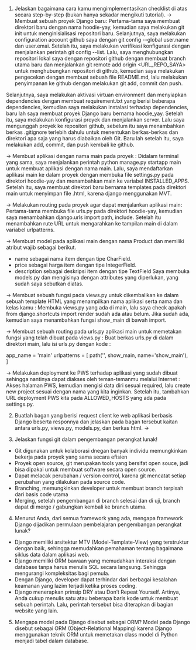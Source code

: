 1. Jelaskan bagaimana cara kamu mengimplementasikan checklist di atas secara step-by-step (bukan hanya sekadar mengikuti tutorial).
-> Membuat sebuah proyek Django baru:
Pertama-tama saya membuat direktori baru dengan nama hoodie-yay, kemudian saya melakukan git init untuk menginisialisasi repositori baru. Selanjutnya, saya melakukan configuration account github saya dengan git config --global user.name dan user.emai. Setelah itu, saya melakukan verifikasi konfigurasi dengan menjalankan perintah git config --list. Lalu, saya menghubungkan repositori lokal saya dengan repositori github dengan membuat branch utama baru dan menjalankan git remote add origin <URL_REPO_SAYA> untuk menghubungkan repositori di github, kemudian saya melakukan pengecekan dengan membuat sebuah file README.md, lalu melakukan penyimpanan ke github dengan melakukan git add, commit dan push. 

Selanjutnya, saya melakukan aktivasi virtuan environment dan menyiapkan dependencies dengan membuat requirement.txt yang berisi beberapa dependencies, kemudian saya melakukan instalasi terhadap dependencies, baru lah saya membuat proyek Django baru bernama hoodie_yay. Setelah itu, saya melakukan konfigurasi proyek dan menjalankan server. Lalu saya mengunggah proyek ke repositori github, sebelum itu saya menambahkan berkas .gitignore terlebih dahulu untuk menentukan berkas-berkas dan direktori apa saja yang harus diabaikan oleh Git. Baru lah setelah itu, saya melakukan add, commit, dan push kembali ke github.

-> Membuat aplikasi dengan nama main pada proyek : 
Didalam terminal yang sama, saya menjalankan perintah python manage.py startapp main untuk membuat aplikasi dengan nama main. Lalu, saya mendaftarkan aplikasi main ke dalam proyek dengan membuka file settings.py pada direktori hoodie-yay dan menambahkan main ke variabel INSTALLED_APPS. Setelah itu, saya membuat direktori baru bernama templates pada direktori main untuk menyimpan file .html, karena django menggunakan MVT. 

-> Melakukan routing pada proyek agar dapat menjalankan aplikasi main: 
Pertama-tama membuka file urls.py pada direktori hoodie-yay, kemudian saya menambahkan django.urls import path, include. Setelah itu menambahkan rute URL untuk mengarahkan ke tampilan main di dalam variabel urlpatterns.

-> Membuat model pada aplikasi main dengan nama Product dan memiliki atribut wajib sebagai berikut.
- name sebagai nama item dengan tipe CharField.
- price sebagai harga item dengan tipe IntegerField.
- description sebagai deskripsi item dengan tipe TextField
Saya membuka models.py dan mengisinya dengan attributes yang diperlukan, yang sudah saya sebutkan diatas. 

-> Membuat sebuah fungsi pada views.py untuk dikembalikan ke dalam sebuah template HTML yang menampilkan nama aplikasi serta nama dan kelas kamu :
Membuka views.py yang ada di main, lalu saya check apakah from django.shortcuts import render sudah ada atau belum. Jika sudah ada, kemudian saya menambahkan fungsi show_main di bawah import.

-> Membuat sebuah routing pada urls.py aplikasi main untuk memetakan fungsi yang telah dibuat pada views.py :
Buat berkas urls.py di dalam direktori main, lalu isi urls.py dengan kode :

app_name = 'main'
urlpatterns = [
    path('', show_main, name='show_main'),
]

-> Melakukan deployment ke PWS terhadap aplikasi yang sudah dibuat sehingga nantinya dapat diakses oleh teman-temanmu melalui Internet : 
Akses halaman PWS, kemudian mengisi data diri sesuai required, lalu create new project sesuai dengan nama yang kita inginkan. Setelah itu, tambahkan URL deployment PWS kita pada ALLOWED_HOSTS yang ada pada settings.py. 

2. Buatlah bagan yang berisi request client ke web aplikasi berbasis Django beserta responnya dan jelaskan pada bagan tersebut kaitan antara urls.py, views.py, models.py, dan berkas html.
->

3. Jelaskan fungsi git dalam pengembangan perangkat lunak!
- Git digunakan untuk kolaborasi dnegan banyak individu memungkinkan bekerja pada proyek yang sama secara efisien 
- Proyek open source, git merupakan tools yang bersifat open souce, jadi bisa dipakai untuk membuat software secara open source.
- Dapat melacak perubahan / version control, karena git mencatat setiap perubahan yang dilakukan pada source code. 
- Branching, memungkinkan developer untuk membuat branch terpisah dari basis code utama
- Merging, setelah pengembangan di branch selesai dan di uji, branch dapat di merge / gabungkan kembali ke branch utama. 

4. Menurut Anda, dari semua framework yang ada, mengapa framework Django dijadikan permulaan pembelajaran pengembangan perangkat lunak?
- Django memiliki arsitektur MTV (Model-Template-View) yang terstruktur dengan baik, sehingga memudahkan pemahaman tentang bagaimana siklus data dalam aplikasi web.
- Django memiliki ORM bawaan yang memudahkan interaksi dengan database tanpa harus menulis SQL secara langsung. Sehingga mengurangi kompleksitas bagi pemula.
- Dengan Django, developer dapat terhindar dari berbagai kesalahan keamanan yang lazim terjadi ketika proses coding.
- Django menerapkan prinsip DRY atau Don’t Repeat Yourself. Artinya, Anda cukup menulis satu atau beberapa baris kode untuk membuat sebuah perintah. Lalu, perintah tersebut bisa diterapkan di bagian website yang lain.

5. Mengapa model pada Django disebut sebagai ORM?
Model pada Django disebut sebagai ORM (Object-Relational Mapping) karena Django menggunakan teknik ORM untuk memetakan class model di Python menjadi tabel dalam database. 